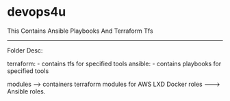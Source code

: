 # devops4u
This Contains Ansible Playbooks And Terraform Tfs

----------------------------------------------

Folder Desc:
 
terraform: - contains tfs for specified tools
ansible:  - contains playbooks for specified tools


modules --> containers terraform modules for AWS LXD Docker 
roles  ---> Ansible roles.




